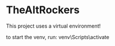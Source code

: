 # TheAltRockers

This project uses a virtual environment!

to start the venv, run:
venv\Scripts\activate

